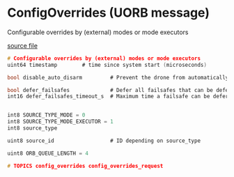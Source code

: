 # ConfigOverrides (UORB message)

Configurable overrides by (external) modes or mode executors

[source file](https://github.com/PX4/PX4-Autopilot/blob/main/msg/ConfigOverrides.msg)

```c
# Configurable overrides by (external) modes or mode executors
uint64 timestamp		# time since system start (microseconds)

bool disable_auto_disarm         # Prevent the drone from automatically disarming after landing (if configured)

bool defer_failsafes             # Defer all failsafes that can be deferred (until the flag is cleared)
int16 defer_failsafes_timeout_s  # Maximum time a failsafe can be deferred. 0 = system default, -1 = no timeout


int8 SOURCE_TYPE_MODE = 0
int8 SOURCE_TYPE_MODE_EXECUTOR = 1
int8 source_type

uint8 source_id                  # ID depending on source_type

uint8 ORB_QUEUE_LENGTH = 4

# TOPICS config_overrides config_overrides_request

```
